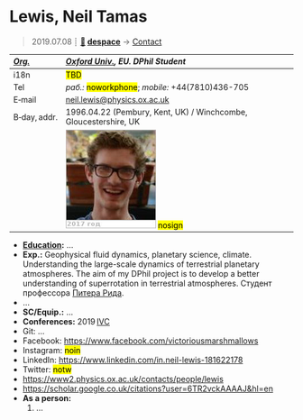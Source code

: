 # Lewis, Neil Tamas
> 2019.07.08 ┊ **[🚀](../index/index.md) [despace](index.md)** → [Contact](contact.md)

|*[Org.](contact.md)*|*[Oxford Univ.](oxford_univ.md), EU. DPhil Student*|
|:--|:--|
|i18n| <mark>TBD</mark> |
|Tel|*раб.:* <mark>noworkphone</mark>; *mobile:* +44(7810)436-705 |
|E‑mail| <neil.lewis@physics.ox.ac.uk> |
|B‑day, addr.| 1996.04.22 (Pembury, Kent, UK) / Winchcombe, Gloucestershire, UK |
|| ![](f/contact/l/lewis_001_photo.jpg) <mark>nosign</mark> |

   - **[Education](edu.md):** …
   - **Exp.:** Geophysical fluid dynamics, planetary science, climate. Understanding the large-scale dynamics of terrestrial planetary atmospheres. The aim of my DPhil project is to develop a better understanding of superrotation in terrestrial atmospheres. Студент профессора [Питера Рида](zz_read1.md).
   - …
   - **SC/Equip.:** …
   - **Conferences:** 2019 [IVC](ivc_2019.md)
   - Git: …
   - Facebook: <https://www.facebook.com/victoriousmarshmallows>
   - Instagram: <mark>noin</mark>
   - LinkedIn: <https://www.linkedin.com/in.neil-lewis-181622178>
   - Twitter: <mark>notw</mark>
   - <https://www2.physics.ox.ac.uk/contacts/people/lewis>
   - <https://scholar.google.co.uk/citations?user=6TR2vckAAAAJ&hl=en>
   - **As a person:**
      1. …
